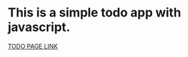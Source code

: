 # This is a simple todo app with javascript.
[TODO PAGE LINK](https://abhaychhani.github.io/Todo_with_javascript/)
